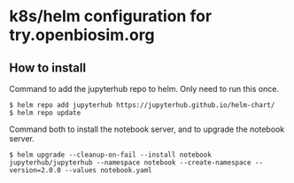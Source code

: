 # k8s/helm configuration for try.openbiosim.org

## How to install

Command to add the jupyterhub repo to helm. Only need to run
this once.

```
$ helm repo add jupyterhub https://jupyterhub.github.io/helm-chart/
$ helm repo update
```

Command both to install the notebook server, and to upgrade the 
notebook server.

```
$ helm upgrade --cleanup-on-fail --install notebook jupyterhub/jupyterhub --namespace notebook --create-namespace --version=2.0.0 --values notebook.yaml
```
